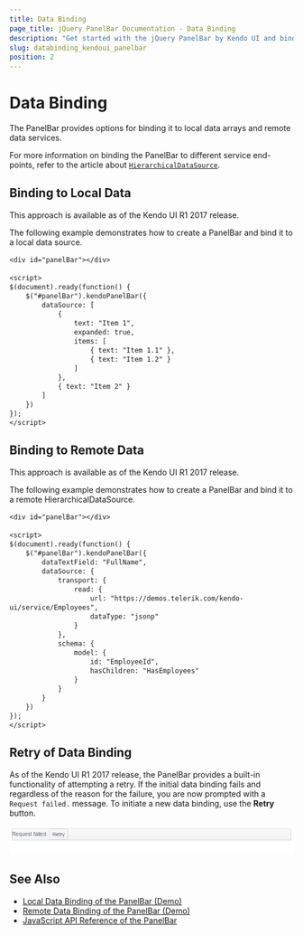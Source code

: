 ```yaml
---
title: Data Binding
page_title: jQuery PanelBar Documentation - Data Binding
description: "Get started with the jQuery PanelBar by Kendo UI and bind the widget to local data arrays or remote data services."
slug: databinding_kendoui_panelbar
position: 2
---
```


# Data Binding

The PanelBar provides options for binding it to local data arrays and remote data services.

For more information on binding the PanelBar to different service end-points, refer to the article about [`HierarchicalDataSource`](/api/framework/hierarchicaldatasource).

## Binding to Local Data

This approach is available as of the Kendo UI R1 2017 release.

The following example demonstrates how to create a PanelBar and bind it to a local data source.

    <div id="panelBar"></div>

    <script>
    $(document).ready(function() {
        $("#panelBar").kendoPanelBar({
            dataSource: [
                {
                    text: "Item 1",
                    expanded: true,
                    items: [
                        { text: "Item 1.1" },
                        { text: "Item 1.2" }
                    ]
                },
                { text: "Item 2" }
            ]
        })
    });
    </script>

## Binding to Remote Data

This approach is available as of the Kendo UI R1 2017 release.

The following example demonstrates how to create a PanelBar and bind it to a remote HierarchicalDataSource.

    <div id="panelBar"></div>

    <script>
    $(document).ready(function() {
        $("#panelBar").kendoPanelBar({
            dataTextField: "FullName",
            dataSource: {
                transport: {
                    read: {
                        url: "https://demos.telerik.com/kendo-ui/service/Employees",
                        dataType: "jsonp"
                    }
                },
                schema: {
                    model: {
                        id: "EmployeeId",
                        hasChildren: "HasEmployees"
                    }
                }
            }
        })
    });
    </script>

## Retry of Data Binding

As of the Kendo UI R1 2017 release, the PanelBar provides a built-in functionality of attempting a retry. If the initial data binding fails and regardless of the reason for the failure, you are now prompted with a `Request failed.` message. To initiate a new data binding, use the **Retry** button.

![Kendo UI for jQuery PanelBar Retry Button](retry-request-failed.png)

## See Also

* [Local Data Binding of the PanelBar (Demo)](https://demos.telerik.com/kendo-ui/panelbar/local-data-binding)
* [Remote Data Binding of the PanelBar (Demo)](https://demos.telerik.com/kendo-ui/panelbar/remote-data-binding)
* [JavaScript API Reference of the PanelBar](/api/javascript/ui/panelbar)
